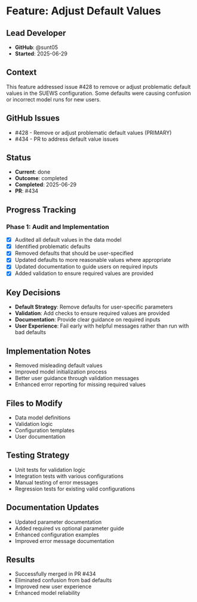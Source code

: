 # Feature: Adjust Default Values

## Lead Developer
- **GitHub**: @sunt05
- **Started**: 2025-06-29

## Context
This feature addressed issue #428 to remove or adjust problematic default values in the SUEWS configuration. Some defaults were causing confusion or incorrect model runs for new users.

## GitHub Issues
- #428 - Remove or adjust problematic default values (PRIMARY)
- #434 - PR to address default value issues

## Status
- **Current**: done
- **Outcome**: completed
- **Completed**: 2025-06-29
- **PR**: #434

## Progress Tracking

### Phase 1: Audit and Implementation
- [x] Audited all default values in the data model
- [x] Identified problematic defaults
- [x] Removed defaults that should be user-specified
- [x] Updated defaults to more reasonable values where appropriate
- [x] Updated documentation to guide users on required inputs
- [x] Added validation to ensure required values are provided

## Key Decisions
- **Default Strategy**: Remove defaults for user-specific parameters
- **Validation**: Add checks to ensure required values are provided
- **Documentation**: Provide clear guidance on required inputs
- **User Experience**: Fail early with helpful messages rather than run with bad defaults

## Implementation Notes
- Removed misleading default values
- Improved model initialization process
- Better user guidance through validation messages
- Enhanced error reporting for missing required values

## Files to Modify
- Data model definitions
- Validation logic
- Configuration templates
- User documentation

## Testing Strategy
- Unit tests for validation logic
- Integration tests with various configurations
- Manual testing of error messages
- Regression tests for existing valid configurations

## Documentation Updates
- Updated parameter documentation
- Added required vs optional parameter guide
- Enhanced configuration examples
- Improved error message documentation

## Results
- Successfully merged in PR #434
- Eliminated confusion from bad defaults
- Improved new user experience
- Enhanced model reliability